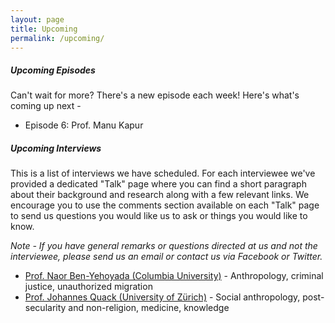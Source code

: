 ```yaml
---
layout: page
title: Upcoming
permalink: /upcoming/
---
```


##### Upcoming Episodes
Can't wait for more? There's a new episode each week! Here's what's coming up next -

* Episode 6: Prof. Manu Kapur  

##### Upcoming Interviews
This is a list of interviews we have scheduled. For each interviewee we've provided a dedicated "Talk" page where you can find a short paragraph about their background and research along with a few relevant links. We encourage you to use the comments section available on each "Talk" page to send us questions you would like us to ask or things you would like to know. 

_Note - If you have general remarks or questions directed at us and not the interviewee, please send us an email or contact us via Facebook or Twitter._

* [Prof. Naor Ben-Yehoyada (Columbia University)](/upcoming/naor-ben-yehoyada) - Anthropology, criminal justice, unauthorized migration  
* [Prof. Johannes Quack (University of Zürich)](/upcoming/johannes-quack) - Social anthropology, post-secularity and non-religion, medicine, knowledge  
